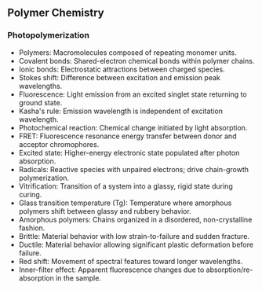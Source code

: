 <!--
title: Polymer Chemistry
tags: [polymers, photochemistry]
-->

## Polymer Chemistry

### Photopolymerization

- Polymers: Macromolecules composed of repeating monomer units.
- Covalent bonds: Shared-electron chemical bonds within polymer chains.
- Ionic bonds: Electrostatic attractions between charged species.
- Stokes shift: Difference between excitation and emission peak wavelengths.
- Fluorescence: Light emission from an excited singlet state returning to ground state.
- Kasha's rule: Emission wavelength is independent of excitation wavelength.
- Photochemical reaction: Chemical change initiated by light absorption.
- FRET: Fluorescence resonance energy transfer between donor and acceptor chromophores.
- Excited state: Higher-energy electronic state populated after photon absorption.
- Radicals: Reactive species with unpaired electrons; drive chain-growth polymerization.
- Vitrification: Transition of a system into a glassy, rigid state during curing.
- Glass transition temperature (Tg): Temperature where amorphous polymers shift between glassy and rubbery behavior.
- Amorphous polymers: Chains organized in a disordered, non-crystalline fashion.
- Brittle: Material behavior with low strain-to-failure and sudden fracture.
- Ductile: Material behavior allowing significant plastic deformation before failure.
- Red shift: Movement of spectral features toward longer wavelengths.
- Inner-filter effect: Apparent fluorescence changes due to absorption/re-absorption in the sample.
